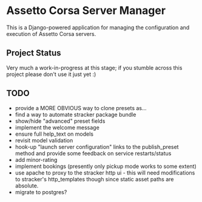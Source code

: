 Assetto Corsa Server Manager
============================

This is a Django-powered application for managing the configuration and execution of Assetto Corsa servers.


Project Status
--------------

Very much a work-in-progress at this stage; if you stumble across this project please don't use it just yet :)


TODO
----

* provide a MORE OBVIOUS way to clone presets as...
* find a way to automate stracker package bundle
* show/hide "advanced" preset fields
* implement the welcome message
* ensure full help_text on models
* revisit model validation
* hook-up "launch server configuration" links to the publish_preset method and provide some feedback on service restarts/status
* add minor-rating
* implement bookings (presently only pickup mode works to some extent)
* use apache to proxy to the stracker http ui - this will need modifications to stracker's http_templates though since static asset paths are absolute.
* migrate to postgres?
